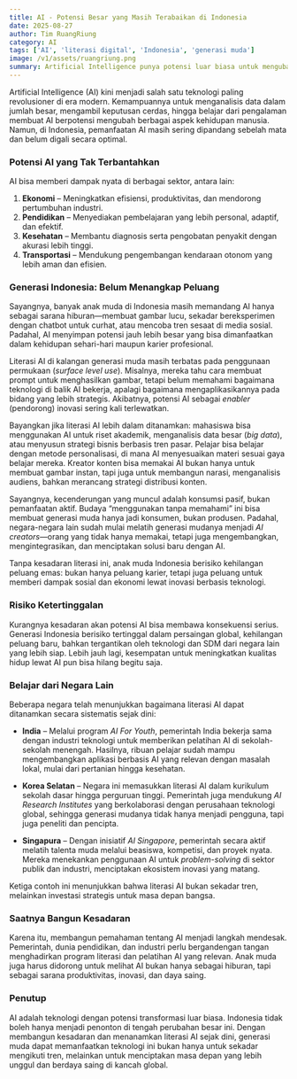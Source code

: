 ```yaml
---
title: AI - Potensi Besar yang Masih Terabaikan di Indonesia
date: 2025-08-27
author: Tim RuangRiung
category: AI
tags: ['AI', 'literasi digital', 'Indonesia', 'generasi muda']
image: /v1/assets/ruangriung.png
summary: Artificial Intelligence punya potensi luar biasa untuk mengubah kehidupan. Namun, di Indonesia, kesadaran akan kekuatan AI masih minim. Bagaimana membangun literasi agar generasi muda tidak tertinggal?
---
```


Artificial Intelligence (AI) kini menjadi salah satu teknologi paling revolusioner di era modern. Kemampuannya untuk menganalisis data dalam jumlah besar, mengambil keputusan cerdas, hingga belajar dari pengalaman membuat AI berpotensi mengubah berbagai aspek kehidupan manusia. Namun, di Indonesia, pemanfaatan AI masih sering dipandang sebelah mata dan belum digali secara optimal.

### Potensi AI yang Tak Terbantahkan

AI bisa memberi dampak nyata di berbagai sektor, antara lain:

1. **Ekonomi** – Meningkatkan efisiensi, produktivitas, dan mendorong pertumbuhan industri.  
2. **Pendidikan** – Menyediakan pembelajaran yang lebih personal, adaptif, dan efektif.  
3. **Kesehatan** – Membantu diagnosis serta pengobatan penyakit dengan akurasi lebih tinggi.  
4. **Transportasi** – Mendukung pengembangan kendaraan otonom yang lebih aman dan efisien.  

### Generasi Indonesia: Belum Menangkap Peluang

Sayangnya, banyak anak muda di Indonesia masih memandang AI hanya sebagai sarana hiburan—membuat gambar lucu, sekadar bereksperimen dengan chatbot untuk curhat, atau mencoba tren sesaat di media sosial. Padahal, AI menyimpan potensi jauh lebih besar yang bisa dimanfaatkan dalam kehidupan sehari-hari maupun karier profesional.  

Literasi AI di kalangan generasi muda masih terbatas pada penggunaan permukaan (*surface level use*). Misalnya, mereka tahu cara membuat prompt untuk menghasilkan gambar, tetapi belum memahami bagaimana teknologi di balik AI bekerja, apalagi bagaimana mengaplikasikannya pada bidang yang lebih strategis. Akibatnya, potensi AI sebagai *enabler* (pendorong) inovasi sering kali terlewatkan.  

Bayangkan jika literasi AI lebih dalam ditanamkan: mahasiswa bisa menggunakan AI untuk riset akademik, menganalisis data besar (*big data*), atau menyusun strategi bisnis berbasis tren pasar. Pelajar bisa belajar dengan metode personalisasi, di mana AI menyesuaikan materi sesuai gaya belajar mereka. Kreator konten bisa memakai AI bukan hanya untuk membuat gambar instan, tapi juga untuk membangun narasi, menganalisis audiens, bahkan merancang strategi distribusi konten.  

Sayangnya, kecenderungan yang muncul adalah konsumsi pasif, bukan pemanfaatan aktif. Budaya “menggunakan tanpa memahami” ini bisa membuat generasi muda hanya jadi konsumen, bukan produsen. Padahal, negara-negara lain sudah mulai melatih generasi mudanya menjadi *AI creators*—orang yang tidak hanya memakai, tetapi juga mengembangkan, mengintegrasikan, dan menciptakan solusi baru dengan AI.  

Tanpa kesadaran literasi ini, anak muda Indonesia berisiko kehilangan peluang emas: bukan hanya peluang karier, tetapi juga peluang untuk memberi dampak sosial dan ekonomi lewat inovasi berbasis teknologi.  

### Risiko Ketertinggalan

Kurangnya kesadaran akan potensi AI bisa membawa konsekuensi serius. Generasi Indonesia berisiko tertinggal dalam persaingan global, kehilangan peluang baru, bahkan tergantikan oleh teknologi dan SDM dari negara lain yang lebih siap. Lebih jauh lagi, kesempatan untuk meningkatkan kualitas hidup lewat AI pun bisa hilang begitu saja.  

### Belajar dari Negara Lain

Beberapa negara telah menunjukkan bagaimana literasi AI dapat ditanamkan secara sistematis sejak dini:

- **India** – Melalui program *AI For Youth*, pemerintah India bekerja sama dengan industri teknologi untuk memberikan pelatihan AI di sekolah-sekolah menengah. Hasilnya, ribuan pelajar sudah mampu mengembangkan aplikasi berbasis AI yang relevan dengan masalah lokal, mulai dari pertanian hingga kesehatan.  

- **Korea Selatan** – Negara ini memasukkan literasi AI dalam kurikulum sekolah dasar hingga perguruan tinggi. Pemerintah juga mendukung *AI Research Institutes* yang berkolaborasi dengan perusahaan teknologi global, sehingga generasi mudanya tidak hanya menjadi pengguna, tapi juga peneliti dan pencipta.  

- **Singapura** – Dengan inisiatif *AI Singapore*, pemerintah secara aktif melatih talenta muda melalui beasiswa, kompetisi, dan proyek nyata. Mereka menekankan penggunaan AI untuk *problem-solving* di sektor publik dan industri, menciptakan ekosistem inovasi yang matang.  

Ketiga contoh ini menunjukkan bahwa literasi AI bukan sekadar tren, melainkan investasi strategis untuk masa depan bangsa.  

### Saatnya Bangun Kesadaran

Karena itu, membangun pemahaman tentang AI menjadi langkah mendesak. Pemerintah, dunia pendidikan, dan industri perlu bergandengan tangan menghadirkan program literasi dan pelatihan AI yang relevan. Anak muda juga harus didorong untuk melihat AI bukan hanya sebagai hiburan, tapi sebagai sarana produktivitas, inovasi, dan daya saing.  

### Penutup

AI adalah teknologi dengan potensi transformasi luar biasa. Indonesia tidak boleh hanya menjadi penonton di tengah perubahan besar ini. Dengan membangun kesadaran dan menanamkan literasi AI sejak dini, generasi muda dapat memanfaatkan teknologi ini bukan hanya untuk sekadar mengikuti tren, melainkan untuk menciptakan masa depan yang lebih unggul dan berdaya saing di kancah global.  
